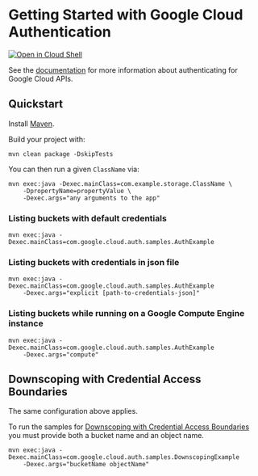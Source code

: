 # Getting Started with Google Cloud Authentication

<a href="https://console.cloud.google.com/cloudshell/open?git_repo=https://github.com/GoogleCloudPlatform/java-docs-samples&page=editor&open_in_editor=auth/README.md">
<img alt="Open in Cloud Shell" src ="http://gstatic.com/cloudssh/images/open-btn.png"></a>

See the [documentation][auth-docs] for more information about authenticating for Google Cloud APIs.

[auth-docs]: https://cloud.google.com/docs/authentication/production

## Quickstart

Install [Maven](http://maven.apache.org/).

Build your project with:

	mvn clean package -DskipTests

You can then run a given `ClassName` via:

	mvn exec:java -Dexec.mainClass=com.example.storage.ClassName \
	    -DpropertyName=propertyValue \
		-Dexec.args="any arguments to the app"

### Listing buckets with default credentials

    mvn exec:java -Dexec.mainClass=com.google.cloud.auth.samples.AuthExample

### Listing buckets with credentials in json file

    mvn exec:java -Dexec.mainClass=com.google.cloud.auth.samples.AuthExample
        -Dexec.args="explicit [path-to-credentials-json]"

### Listing buckets while running on a Google Compute Engine instance

    mvn exec:java -Dexec.mainClass=com.google.cloud.auth.samples.AuthExample
        -Dexec.args="compute"

## Downscoping with Credential Access Boundaries

The same configuration above applies. 

To run the samples for [Downscoping with Credential Access Boundaries](https://cloud.google.com/iam/docs/downscoping-short-lived-credentials)
you must provide both a bucket name and an object name.

    mvn exec:java -Dexec.mainClass=com.google.cloud.auth.samples.DownscopingExample
        -Dexec.args="bucketName objectName"


